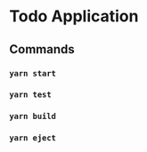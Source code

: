 # Todo Application

## Commands
### `yarn start`

### `yarn test`

### `yarn build`

### `yarn eject`
